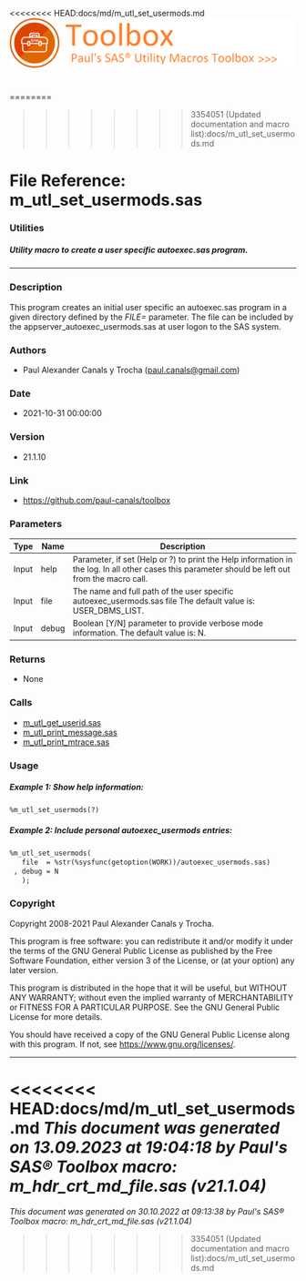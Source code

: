 <<<<<<<< HEAD:docs/md/m_utl_set_usermods.md
![../../misc/images/doc_header.png](../../misc/images/doc_header.png)
# 
========
>>>>>>>> 3354051 (Updated documentation and macro list):docs/m_utl_set_usermods.md
# File Reference: m_utl_set_usermods.sas

### Utilities

##### Utility macro to create a user specific autoexec.sas program.

***

### Description
This program creates an initial user specific an autoexec.sas program in a given directory defined by the _FILE=_ parameter. The file can be included by the appserver_autoexec_usermods.sas at user logon to the SAS system.

### Authors
* Paul Alexander Canals y Trocha (paul.canals@gmail.com)

### Date
* 2021-10-31 00:00:00

### Version
* 21.1.10

### Link
* https://github.com/paul-canals/toolbox

### Parameters
| Type | Name | Description |
| ---- | ---- | ----------- |
| Input | help | Parameter, if set (Help or ?) to print the Help information in the log. In all other cases this parameter should be left out from the macro call. |
| Input | file | The name and full path of the user specific autoexec_usermods.sas file The default value is: USER_DBMS_LIST. |
| Input | debug | Boolean [Y/N] parameter to provide verbose mode information. The default value is: N. |

### Returns
* None

### Calls
* [m_utl_get_userid.sas](m_utl_get_userid.md)
* [m_utl_print_message.sas](m_utl_print_message.md)
* [m_utl_print_mtrace.sas](m_utl_print_mtrace.md)

### Usage

##### Example 1: Show help information:
```sas
%m_utl_set_usermods(?)
```

##### Example 2: Include personal autoexec_usermods entries:
```sas
%m_utl_set_usermods(
   file  = %str(%sysfunc(getoption(WORK))/autoexec_usermods.sas)
 , debug = N
   );
```

### Copyright
Copyright 2008-2021 Paul Alexander Canals y Trocha. 
 
This program is free software: you can redistribute it and/or modify 
it under the terms of the GNU General Public License as published by 
the Free Software Foundation, either version 3 of the License, or 
(at your option) any later version. 
 
This program is distributed in the hope that it will be useful, 
but WITHOUT ANY WARRANTY; without even the implied warranty of 
MERCHANTABILITY or FITNESS FOR A PARTICULAR PURPOSE. See the 
GNU General Public License for more details. 
 
You should have received a copy of the GNU General Public License 
along with this program. If not, see <https://www.gnu.org/licenses/>. 


***
<<<<<<<< HEAD:docs/md/m_utl_set_usermods.md
*This document was generated on 13.09.2023 at 19:04:18  by Paul's SAS&reg; Toolbox macro: m_hdr_crt_md_file.sas (v21.1.04)*
========
*This document was generated on 30.10.2022 at 09:13:38  by Paul's SAS&reg; Toolbox macro: m_hdr_crt_md_file.sas (v21.1.04)*
>>>>>>>> 3354051 (Updated documentation and macro list):docs/m_utl_set_usermods.md
